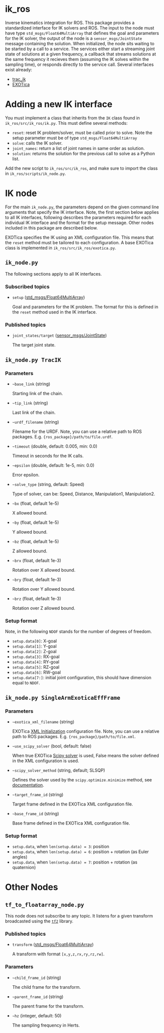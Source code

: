 # ik_ros

Inverse kinematics integration for ROS. This package provides a
standardized interface for IK solvers and ROS. The input to the node
must have type `std_msgs/Float64MultiArray` that defines the goal and
parameters for the IK solver, the output of the node is a
`sensor_msgs/JointState` message containing the solution. When
initialized, the node sits waiting to be started by a call to a
service. The services either start a streaming joint state of
solutions at a given frequency, a callback that streams solutions at
the same frequency it recieves them (assuming the IK solves within the
sampling time), or responds directly to the service call. Several
interfaces exist already:
* [trac_ik](https://bitbucket.org/traclabs/trac_ik.git)
* [EXOTica](https://github.com/ipab-slmc/exotica)

# Adding a new IK interface

You must implement a class that inherits from the `IK` class found in
`ik_ros/src/ik_ros/ik.py`. This must define several methods:
* `reset`: reset IK problem/solver, must be called prior to solve. Note the setup parameter must be of type `std_msgs/Float64MultiArray`
* `solve`: calls the IK solver.
* `joint_names`: return a list of joint names in same order as solution.
* `solution`: returns the solution for the previous call to solve as a Python list.

Add the new script to `ik_ros/src/ik_ros`, and make sure to import the
class in `ik_ros/scripts/ik_node.py`.

# IK node

For the main `ik_node.py`, the parameters depend on the given command
line arguments that specify the IK interface. Note, the first section
below applies to all IK interfaces, following describes the parameters
required for each individual IK interface and the format for the setup
message. Other nodes included in this package are described below.

EXOTica specifies the IK using an XML configuration file. This means
that the `reset` method must be tailored to each configuration. A base
EXOTica class is implemented in `ik_ros/src/ik_ros/exotica.py`.

## `ik_node.py`

The following sections apply to all IK interfaces.

### Subscribed topics

* `setup` ([std_msgs/Float64MultiArray](http://docs.ros.org/en/api/std_msgs/html/msg/Float64MultiArray.html))

    Goal and parameters for the IK problem. The format for this is defined in the `reset` method used in the IK interface.

### Published topics

* `joint_states/target` ([sensor_msgs/JointState](http://docs.ros.org/en/noetic/api/sensor_msgs/html/msg/JointState.html))

    The target joint state.

## `ik_node.py TracIK`

### Parameters

* `~base_link` (string)

    Starting link of the chain.

* `~tip_link` (string)

    Last link of the chain.

* `~urdf_filename` (string)

    Filename for the URDF. Note, you can use a relative path to ROS
    packages. E.g. `{ros_package}/path/to/file.urdf`.

* `~timeout` (double, default: 0.005, min: 0.0)

    Timeout in seconds for the IK calls.

* `~epsilon` (double, default: 1e-5, min: 0.0)

    Error epsilon.

* `~solve_type` (string, default: Speed)

    Type of solver, can be: Speed, Distance, Manipulation1, Manipulation2.

* `~bx` (float, default 1e-5)

    X allowed bound.

* `~by` (float, default 1e-5)

    Y allowed bound.

* `~bz` (float, default 1e-5)

    Z allowed bound.

* `~brx` (float, default 1e-3)

    Rotation over X allowed bound.

* `~bry` (float, default 1e-3)

    Rotation over Y allowed bound.

* `~brz` (float, default 1e-3)

    Rotation over Z allowed bound.

### Setup format

Note, in the following `NDOF` stands for the number of degrees of freedom.

* `setup.data[0]`: X-goal
* `setup.data[1]`: Y-goal
* `setup.data[2]`: Z-goal
* `setup.data[3]`: RX-goal
* `setup.data[4]`: RY-goal
* `setup.data[5]`: RZ-goal
* `setup.data[6]`: RW-goal
* `setup.data[7:]`: initial joint configuration, this should have dimension equal to `NDOF`.

## `ik_node.py SingleArmExoticaEffFrame`

### Parameters


* `~exotica_xml_filename` (string)

    EXOTica [XML Initialization](https://ipab-slmc.github.io/exotica/XML.html) configuration file. Note, you can use a relative path to ROS
    packages. E.g. `{ros_package}/path/to/file.xml`.

* `~use_scipy_solver` (bool, default: false)

    When true EXOTica [Scipy solver](https://github.com/ipab-slmc/exotica/tree/master/exotations/solvers/exotica_scipy_solver) is used, False means the solver defined in the XML configuration is used.

* `~scipy_solver_method` (string, default; SLSQP)

    Defines the solver used by the `scipy.optimize.minimize` method, see [documentation](https://docs.scipy.org/doc/scipy/reference/generated/scipy.optimize.minimize.html).

* `~target_frame_id` (string)

    Target frame defined in the EXOTica XML configuration file.

* `~base_frame_id` (string)

    Base frame defined in the EXOTica XML configuration file.

### Setup format

* `setup.data`, when `len(setup.data) = 3`: position
* `setup.data`, when `len(setup.data) = 6`: position + rotation (as Euler angles)
* `setup.data`, when `len(setup.data) = 7`: position + rotation (as quaternion)

# Other Nodes

## `tf_to_floatarray_node.py`

This node does not subscribe to any topic. It listens for a given
transform broadcasted using the [`tf2`](http://wiki.ros.org/tf2)
library.

### Published topics

* `transform` ([std_msgs/Float64MultiArray](http://docs.ros.org/en/api/std_msgs/html/msg/Float64MultiArray.html))

    A transform with format `[x,y,z,rx,ry,rz,rw]`.

### Parameters

* `~child_frame_id` (string)

    The child frame for the transform.


* `~parent_frame_id` (string)

    The parent frame for the transform.

* `~hz` (integer, default: 50)

    The sampling frequency in Herts.
